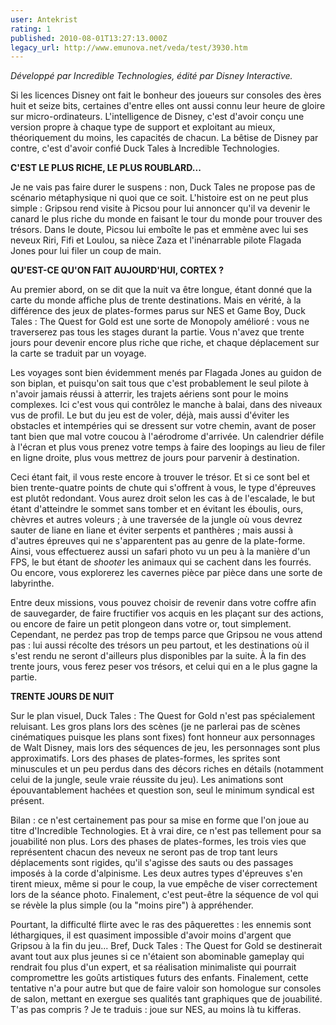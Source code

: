 ```yaml
---
user: Antekrist
rating: 1
published: 2010-08-01T13:27:13.000Z
legacy_url: http://www.emunova.net/veda/test/3930.htm
---
```

_Développé par Incredible Technologies, édité par Disney Interactive._  

  

Si les licences Disney ont fait le bonheur des joueurs sur consoles des ères huit et seize bits, certaines d'entre elles ont aussi connu leur heure de gloire sur micro-ordinateurs. L'intelligence de Disney, c'est d'avoir conçu une version propre à chaque type de support et exploitant au mieux, théoriquement du moins, les capacités de chacun. La bêtise de Disney par contre, c'est d'avoir confié Duck Tales à Incredible Technologies.  

  

**C'EST LE PLUS RICHE, LE PLUS ROUBLARD...**  

Je ne vais pas faire durer le suspens : non, Duck Tales ne propose pas de scénario métaphysique ni quoi que ce soit. L'histoire est on ne peut plus simple : Gripsou rend visite à Picsou pour lui annoncer qu'il va devenir le canard le plus riche du monde en faisant le tour du monde pour trouver des trésors. Dans le doute, Picsou lui emboîte le pas et emmène avec lui ses neveux Riri, Fifi et Loulou, sa nièce Zaza et l'inénarrable pilote Flagada Jones pour lui filer un coup de main.  

  

**QU'EST-CE QU'ON FAIT AUJOURD'HUI, CORTEX ?**  

Au premier abord, on se dit que la nuit va être longue, étant donné que la carte du monde affiche plus de trente destinations. Mais en vérité, à la différence des jeux de plates-formes parus sur NES et Game Boy, Duck Tales : The Quest for Gold est une sorte de Monopoly amélioré : vous ne traverserez pas tous les stages durant la partie. Vous n'avez que trente jours pour devenir encore plus riche que riche, et chaque déplacement sur la carte se traduit par un voyage.  

Les voyages sont bien évidemment menés par Flagada Jones au guidon de son biplan, et puisqu'on sait tous que c'est probablement le seul pilote à n'avoir jamais réussi à atterrir, les trajets aériens sont pour le moins complexes. Ici c'est vous qui contrôlez le manche à balai, dans des niveaux vus de profil. Le but du jeu est de voler, déjà, mais aussi d'éviter les obstacles et intempéries qui se dressent sur votre chemin, avant de poser tant bien que mal votre coucou à l'aérodrome d'arrivée. Un calendrier défile à l'écran et plus vous prenez votre temps à faire des loopings au lieu de filer en ligne droite, plus vous mettrez de jours pour parvenir à destination.  

Ceci étant fait, il vous reste encore à trouver le trésor. Et si ce sont bel et bien trente-quatre points de chute qui s'offrent à vous, le type d'épreuves est plutôt redondant. Vous aurez droit selon les cas à de l'escalade, le but étant d'atteindre le sommet sans tomber et en évitant les éboulis, ours, chèvres et autres voleurs ; à une traversée de la jungle où vous devrez sauter de liane en liane et éviter serpents et panthères ; mais aussi à d'autres épreuves qui ne s'apparentent pas au genre de la plate-forme. Ainsi, vous effectuerez aussi un safari photo vu un peu à la manière d'un FPS, le but étant de _shooter_ les animaux qui se cachent dans les fourrés. Ou encore, vous explorerez les cavernes pièce par pièce dans une sorte de labyrinthe.  

Entre deux missions, vous pouvez choisir de revenir dans votre coffre afin de sauvegarder, de faire fructifier vos acquis en les plaçant sur des actions, ou encore de faire un petit plongeon dans votre or, tout simplement. Cependant, ne perdez pas trop de temps parce que Gripsou ne vous attend pas : lui aussi récolte des trésors un peu partout, et les destinations où il s'est rendu ne seront d'ailleurs plus disponibles par la suite. À la fin des trente jours, vous ferez peser vos trésors, et celui qui en a le plus gagne la partie.  

  

**TRENTE JOURS DE NUIT**  

Sur le plan visuel, Duck Tales : The Quest for Gold n'est pas spécialement reluisant. Les gros plans lors des scènes (je ne parlerai pas de scènes cinématiques puisque les plans sont fixes) font honneur aux personnages de Walt Disney, mais lors des séquences de jeu, les personnages sont plus approximatifs. Lors des phases de plates-formes, les sprites sont minuscules et un peu perdus dans des décors riches en détails (notamment celui de la jungle, seule vraie réussite du jeu). Les animations sont épouvantablement hachées et question son, seul le minimum syndical est présent.  

Bilan : ce n'est certainement pas pour sa mise en forme que l'on joue au titre d'Incredible Technologies. Et à vrai dire, ce n'est pas tellement pour sa jouabilité non plus. Lors des phases de plates-formes, les trois vies que représentent chacun des neveux ne seront pas de trop tant leurs déplacements sont rigides, qu'il s'agisse des sauts ou des passages imposés à la corde d'alpinisme. Les deux autres types d'épreuves s'en tirent mieux, même si pour le coup, la vue empêche de viser correctement lors de la séance photo. Finalement, c'est peut-être la séquence de vol qui se révèle la plus simple (ou la "moins pire") à appréhender.  

Pourtant, la difficulté flirte avec le ras des pâquerettes : les ennemis sont léthargiques, il est quasiment impossible d'avoir moins d'argent que Gripsou à la fin du jeu... Bref, Duck Tales : The Quest for Gold se destinerait avant tout aux plus jeunes si ce n'étaient son abominable gameplay qui rendrait fou plus d'un expert, et sa réalisation minimaliste qui pourrait compromettre les goûts artistiques futurs des enfants. Finalement, cette tentative n'a pour autre but que de faire valoir son homologue sur consoles de salon, mettant en exergue ses qualités tant graphiques que de jouabilité. T'as pas compris ? Je te traduis : joue sur NES, au moins là tu kifferas.